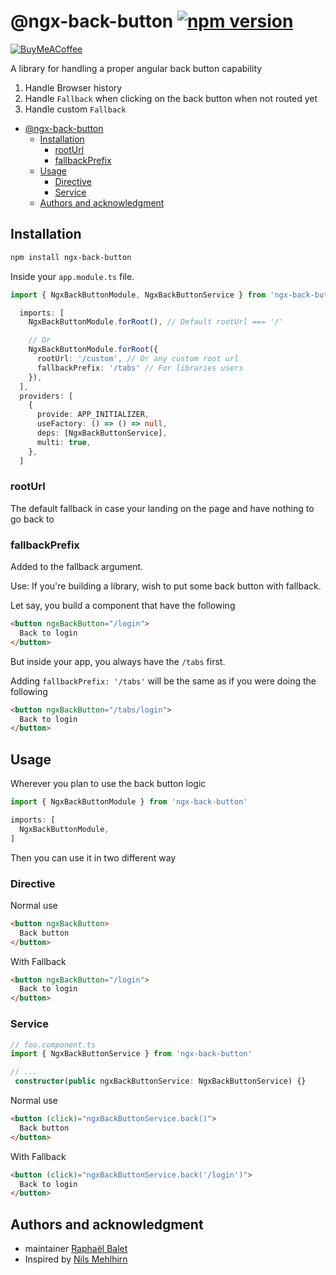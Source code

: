 # @ngx-back-button [![npm version](https://img.shields.io/npm/v/ngx-back-button.svg)](https://www.npmjs.com/package/ngx-back-button)

[![BuyMeACoffee](https://www.buymeacoffee.com/assets/img/custom_images/purple_img.png)](https://www.buymeacoffee.com/widness)

A library for handling a proper angular back button capability
1. Handle Browser history
2. Handle `Fallback` when clicking on the back button when not routed yet
3. Handle custom `Fallback`

- [@ngx-back-button ](#ngx-back-button-)
  - [Installation](#installation)
    - [rootUrl](#rooturl)
    - [fallbackPrefix](#fallbackprefix)
  - [Usage](#usage)
    - [Directive](#directive)
    - [Service](#service)
  - [Authors and acknowledgment](#authors-and-acknowledgment)

## Installation

```sh
npm install ngx-back-button
```

Inside your `app.module.ts` file.
```typescript
import { NgxBackButtonModule, NgxBackButtonService } from 'ngx-back-button'

  imports: [
    NgxBackButtonModule.forRoot(), // Default rootUrl === '/'

    // Or
    NgxBackButtonModule.forRoot({
      rootUrl: '/custom', // Or any custom root url
      fallbackPrefix: '/tabs' // For libraries users
    }),
  ],
  providers: [
    {
      provide: APP_INITIALIZER,
      useFactory: () => () => null,
      deps: [NgxBackButtonService],
      multi: true,
    },
  ]
```

### rootUrl 
The default fallback in case your landing on the page and have nothing to go back to

### fallbackPrefix
Added to the fallback argument.

Use: If you're building a library, wish to put some back button with fallback. 

Let say, you build a component that have the following 
```html
<button ngxBackButton="/login">
  Back to login
</button>
```

But inside your app, you always have the `/tabs` first.

Adding `fallbackPrefix: '/tabs'` will be the same as if you were doing the following

```html
<button ngxBackButton="/tabs/login">
  Back to login
</button>
```

## Usage
Wherever you plan to use the back button logic

```typescript
import { NgxBackButtonModule } from 'ngx-back-button'

imports: [
  NgxBackButtonModule,
]
```

Then you can use it in two different way

### Directive
Normal use
```html
<button ngxBackButton>
  Back button
</button>
```

With Fallback
```html
<button ngxBackButton="/login">
  Back to login
</button>
```

### Service
```typescript
// foo.component.ts
import { NgxBackButtonService } from 'ngx-back-button'

// ...
 constructor(public ngxBackButtonService: NgxBackButtonService) {}
```

Normal use
```html
<button (click)="ngxBackButtonService.back()">
  Back button
</button>
```

With Fallback
```html
<button (click)="ngxBackButtonService.back('/login')">
  Back to login
</button>
```

## Authors and acknowledgment
* maintainer [Raphaël Balet](https://github.com/rbalet)
* Inspired by [Nils Mehlhirn](https://nils-mehlhorn.de/posts/angular-navigate-back-previous-page/)

